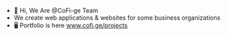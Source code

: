 - 👋 Hi, We Are @CoFi-ge Team
- We create web applications & websites for some business organizations
- 🖥️ Portfolio is here www.cofi.ge/projects


<!---
CoFi-ge/CoFi-ge is a ✨ special ✨ repository because its `README.md` (this file) appears on your GitHub profile.
You can click the Preview link to take a look at your changes.
--->
